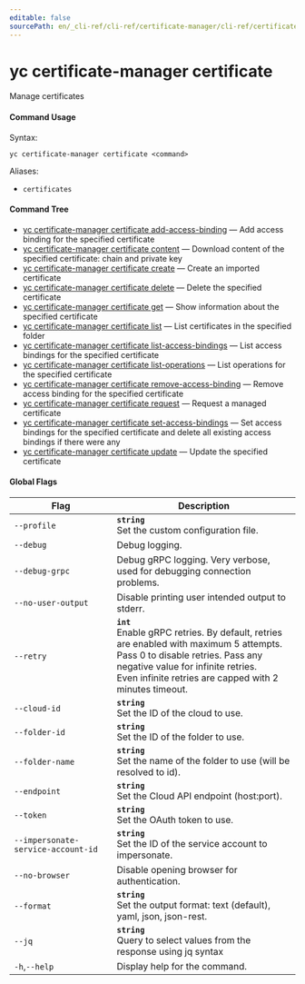 ```yaml
---
editable: false
sourcePath: en/_cli-ref/cli-ref/certificate-manager/cli-ref/certificate/index.md
---
```


# yc certificate-manager certificate

Manage certificates

#### Command Usage

Syntax: 

`yc certificate-manager certificate <command>`

Aliases: 

- `certificates`

#### Command Tree

- [yc certificate-manager certificate add-access-binding](add-access-binding.md) — Add access binding for the specified certificate
- [yc certificate-manager certificate content](content.md) — Download content of the specified certificate: chain and private key
- [yc certificate-manager certificate create](create.md) — Create an imported certificate
- [yc certificate-manager certificate delete](delete.md) — Delete the specified certificate
- [yc certificate-manager certificate get](get.md) — Show information about the specified certificate
- [yc certificate-manager certificate list](list.md) — List certificates in the specified folder
- [yc certificate-manager certificate list-access-bindings](list-access-bindings.md) — List access bindings for the specified certificate
- [yc certificate-manager certificate list-operations](list-operations.md) — List operations for the specified certificate
- [yc certificate-manager certificate remove-access-binding](remove-access-binding.md) — Remove access binding for the specified certificate
- [yc certificate-manager certificate request](request.md) — Request a managed certificate
- [yc certificate-manager certificate set-access-bindings](set-access-bindings.md) — Set access bindings for the specified certificate and delete all existing access bindings if there were any
- [yc certificate-manager certificate update](update.md) — Update the specified certificate

#### Global Flags

| Flag | Description |
|----|----|
|`--profile`|<b>`string`</b><br/>Set the custom configuration file.|
|`--debug`|Debug logging.|
|`--debug-grpc`|Debug gRPC logging. Very verbose, used for debugging connection problems.|
|`--no-user-output`|Disable printing user intended output to stderr.|
|`--retry`|<b>`int`</b><br/>Enable gRPC retries. By default, retries are enabled with maximum 5 attempts.<br/>Pass 0 to disable retries. Pass any negative value for infinite retries.<br/>Even infinite retries are capped with 2 minutes timeout.|
|`--cloud-id`|<b>`string`</b><br/>Set the ID of the cloud to use.|
|`--folder-id`|<b>`string`</b><br/>Set the ID of the folder to use.|
|`--folder-name`|<b>`string`</b><br/>Set the name of the folder to use (will be resolved to id).|
|`--endpoint`|<b>`string`</b><br/>Set the Cloud API endpoint (host:port).|
|`--token`|<b>`string`</b><br/>Set the OAuth token to use.|
|`--impersonate-service-account-id`|<b>`string`</b><br/>Set the ID of the service account to impersonate.|
|`--no-browser`|Disable opening browser for authentication.|
|`--format`|<b>`string`</b><br/>Set the output format: text (default), yaml, json, json-rest.|
|`--jq`|<b>`string`</b><br/>Query to select values from the response using jq syntax|
|`-h`,`--help`|Display help for the command.|
